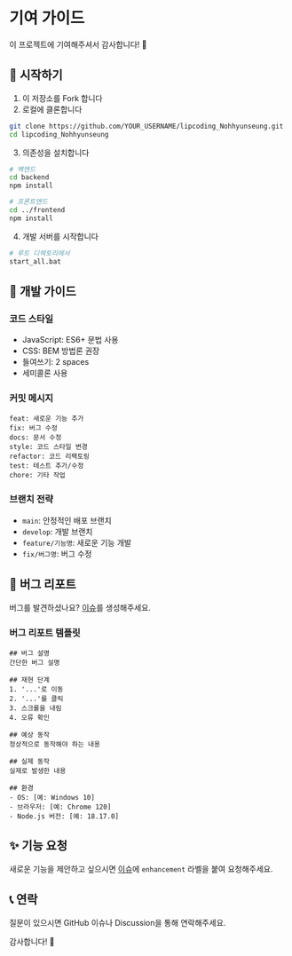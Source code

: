 # 기여 가이드

이 프로젝트에 기여해주셔서 감사합니다! 🎉

## 🚀 시작하기

1. 이 저장소를 Fork 합니다
2. 로컬에 클론합니다
```bash
git clone https://github.com/YOUR_USERNAME/lipcoding_Nohhyunseung.git
cd lipcoding_Nohhyunseung
```

3. 의존성을 설치합니다
```bash
# 백엔드
cd backend
npm install

# 프론트엔드  
cd ../frontend
npm install
```

4. 개발 서버를 시작합니다
```bash
# 루트 디렉토리에서
start_all.bat
```

## 📝 개발 가이드

### 코드 스타일
- JavaScript: ES6+ 문법 사용
- CSS: BEM 방법론 권장
- 들여쓰기: 2 spaces
- 세미콜론 사용

### 커밋 메시지
```
feat: 새로운 기능 추가
fix: 버그 수정
docs: 문서 수정
style: 코드 스타일 변경
refactor: 코드 리팩토링
test: 테스트 추가/수정
chore: 기타 작업
```

### 브랜치 전략
- `main`: 안정적인 배포 브랜치
- `develop`: 개발 브랜치
- `feature/기능명`: 새로운 기능 개발
- `fix/버그명`: 버그 수정

## 🐛 버그 리포트

버그를 발견하셨나요? [이슈](https://github.com/Nohyunseung/lipcoding_Nohhyunseung/issues)를 생성해주세요.

### 버그 리포트 템플릿
```
## 버그 설명
간단한 버그 설명

## 재현 단계
1. '...'로 이동
2. '...'를 클릭
3. 스크롤을 내림
4. 오류 확인

## 예상 동작
정상적으로 동작해야 하는 내용

## 실제 동작
실제로 발생한 내용

## 환경
- OS: [예: Windows 10]
- 브라우저: [예: Chrome 120]
- Node.js 버전: [예: 18.17.0]
```

## ✨ 기능 요청

새로운 기능을 제안하고 싶으시면 [이슈](https://github.com/Nohyunseung/lipcoding_Nohhyunseung/issues)에 `enhancement` 라벨을 붙여 요청해주세요.

## 📞 연락

질문이 있으시면 GitHub 이슈나 Discussion을 통해 연락해주세요.

감사합니다! 🙏
